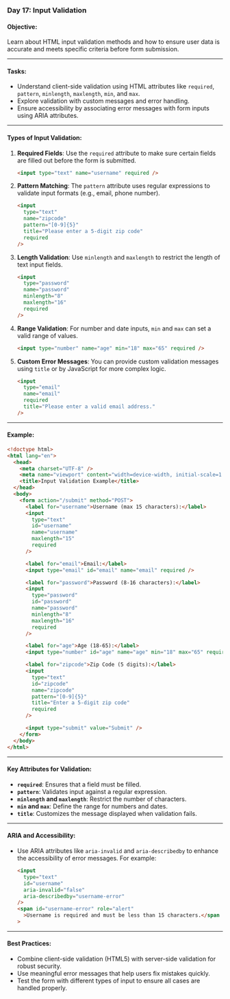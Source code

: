 ### Day 17: Input Validation

#### **Objective:**

Learn about HTML input validation methods and how to ensure user data is accurate and meets specific criteria before form submission.

---

#### **Tasks:**

- Understand client-side validation using HTML attributes like `required`, `pattern`, `minlength`, `maxlength`, `min`, and `max`.
- Explore validation with custom messages and error handling.
- Ensure accessibility by associating error messages with form inputs using ARIA attributes.

---

#### **Types of Input Validation:**

1. **Required Fields**:
   Use the `required` attribute to make sure certain fields are filled out before the form is submitted.

   ```html
   <input type="text" name="username" required />
   ```

2. **Pattern Matching**:
   The `pattern` attribute uses regular expressions to validate input formats (e.g., email, phone number).

   ```html
   <input
     type="text"
     name="zipcode"
     pattern="[0-9]{5}"
     title="Please enter a 5-digit zip code"
     required
   />
   ```

3. **Length Validation**:
   Use `minlength` and `maxlength` to restrict the length of text input fields.

   ```html
   <input
     type="password"
     name="password"
     minlength="8"
     maxlength="16"
     required
   />
   ```

4. **Range Validation**:
   For number and date inputs, `min` and `max` can set a valid range of values.

   ```html
   <input type="number" name="age" min="18" max="65" required />
   ```

5. **Custom Error Messages**:
   You can provide custom validation messages using `title` or by JavaScript for more complex logic.
   ```html
   <input
     type="email"
     name="email"
     required
     title="Please enter a valid email address."
   />
   ```

---

#### **Example:**

```html
<!doctype html>
<html lang="en">
  <head>
    <meta charset="UTF-8" />
    <meta name="viewport" content="width=device-width, initial-scale=1.0" />
    <title>Input Validation Example</title>
  </head>
  <body>
    <form action="/submit" method="POST">
      <label for="username">Username (max 15 characters):</label>
      <input
        type="text"
        id="username"
        name="username"
        maxlength="15"
        required
      />

      <label for="email">Email:</label>
      <input type="email" id="email" name="email" required />

      <label for="password">Password (8-16 characters):</label>
      <input
        type="password"
        id="password"
        name="password"
        minlength="8"
        maxlength="16"
        required
      />

      <label for="age">Age (18-65):</label>
      <input type="number" id="age" name="age" min="18" max="65" required />

      <label for="zipcode">Zip Code (5 digits):</label>
      <input
        type="text"
        id="zipcode"
        name="zipcode"
        pattern="[0-9]{5}"
        title="Enter a 5-digit zip code"
        required
      />

      <input type="submit" value="Submit" />
    </form>
  </body>
</html>
```

---

#### **Key Attributes for Validation**:

- **`required`**: Ensures that a field must be filled.
- **`pattern`**: Validates input against a regular expression.
- **`minlength` and `maxlength`**: Restrict the number of characters.
- **`min` and `max`**: Define the range for numbers and dates.
- **`title`**: Customizes the message displayed when validation fails.

---

#### **ARIA and Accessibility:**

- Use ARIA attributes like `aria-invalid` and `aria-describedby` to enhance the accessibility of error messages. For example:
  ```html
  <input
    type="text"
    id="username"
    aria-invalid="false"
    aria-describedby="username-error"
  />
  <span id="username-error" role="alert"
    >Username is required and must be less than 15 characters.</span
  >
  ```

---

#### **Best Practices:**

- Combine client-side validation (HTML5) with server-side validation for robust security.
- Use meaningful error messages that help users fix mistakes quickly.
- Test the form with different types of input to ensure all cases are handled properly.
